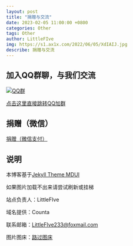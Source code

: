 ```yaml
---
layout: post
title: "捐赠与交流"
date: 2023-02-05 11:00:00 +0800
categories: Other
tags: Other
author: LittleFIve
img: https://s1.ax1x.com/2022/06/05/XdIAIJ.jpg
describe: 捐赠与交流
---
```


## 加入QQ群聊，与我们交流
[![QQ群](https://s1.ax1x.com/2022/06/05/XdIAIJ.jpg)](https://jq.qq.com/?_wv=1027&k=ffityEKG)

[点击这里直接跳转QQ加群](https://jq.qq.com/?_wv=1027&k=ffityEKG)

## 捐赠（微信）

[捐赠（微信支付）](https://wiiu.1919810.com/acnl-editor/resources/pay.png)

## 说明

本博客基于[Jekyll Theme MDUI](https://github.com/KeJunMao/jekyll-theme-mdui)

如果图片加载不出来请尝试刷新或挂梯

站点负责人：LittleFIve

域名提供：Counta

联系邮箱：LittleFIve233@foxmail.com

图片图床：[路过图床](https://imgtu.com/)